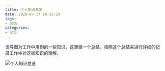 ```yaml
---
title: 个人知识总览
date: 2020-07-17 10:15:29
tags:
- 总结
categories:
- 总览
---
```

该导图为工作中用到的一些知识，这里做一个总结，按照这个总结来进行详细的记录工作中对这些知识的理解。
<!--more-->
![个人知识总览](/images/个人知识体系.png)

